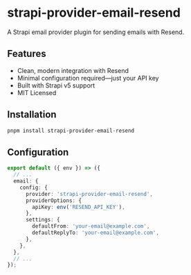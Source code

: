 # strapi-provider-email-resend

A Strapi email provider plugin for sending emails with Resend.

## Features

- Clean, modern integration with Resend
- Minimal configuration required—just your API key
- Built with Strapi v5 support
- MIT Licensed

## Installation

```bash
pnpm install strapi-provider-email-resend
```

## Configuration

```ts
export default ({ env }) => ({
  // ...
  email: {
    config: {
      provider: 'strapi-provider-email-resend',
      providerOptions: {
        apiKey: env('RESEND_API_KEY'),
      },
      settings: {
        defaultFrom: 'your-email@example.com',
        defaultReplyTo: 'your-email@example.com',
      },
    },
  },
  // ...
});
```
